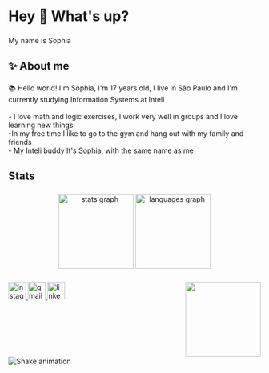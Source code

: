 <h1 align="left">Hey 👋 What's up?</h1>

###

<p align="left">My name is Sophia</p>

###

<h2 align="left">✨ About me</h2>

###

<p align="left">📚 Hello world! I'm Sophia, I'm 17 years old, I live in São Paulo and I'm currently studying Information Systems at Inteli<br><br>- I love math and logic exercises, I work very well in groups and I love learning new things<br>-In my free time I like to go to the gym and hang out with my family and friends<br>- My Inteli buddy It's Sophia, with the same name as me</p>

###

<h2 align="left"></h2>

###

<div align="left">
</div>

###
<h2 align="left">Stats</h2>

###

<div align="center">
  <img src="https://github-readme-stats.vercel.app/api?username=sophiahochman&hide_title=false&hide_rank=false&show_icons=true&include_all_commits=true&count_private=true&disable_animations=false&theme=dracula&locale=en&hide_border=false" height="150" alt="stats graph"  />
  <img src="https://github-readme-stats.vercel.app/api/top-langs?username=sophiahochman&locale=en&hide_title=false&layout=compact&card_width=320&langs_count=5&theme=dracula&hide_border=false" height="150" alt="languages graph"  />
</div>

###

<img align="right" height="150" src="https://media.giphy.com/media/dsfqr6WWFy0q8MAG4C/giphy.gif?cid=ecf05e47ilvpv2dg5o9xb8qqd1jhzanujlw0vpbs8v6ixy16&ep=v1_gifs_search&rid=giphy.gif&ct=g"  />

###

<div align="left">
</div>

###

<div align="left">
  <a href="https://www.instagram.com/hp.sophi?igsh=MXU1czhzY3pidDk4Nw%3D%3D&utm_source=qr" target="_blank">
    <img src="https://img.shields.io/static/v1?message=Instagram&logo=instagram&label=&color=E4405F&logoColor=white&labelColor=&style=for-the-badge" height="35" alt="instagram logo"  />
  </a>
  <a href="sophia.hochman@sou.inteli.edu.org.br" target="_blank">
    <img src="https://img.shields.io/static/v1?message=Gmail&logo=gmail&label=&color=D14836&logoColor=white&labelColor=&style=for-the-badge" height="35" alt="gmail logo"  />
  </a>
  <a href="https://www.linkedin.com/in/sophia-hochman-b821a4346?utm_source=share&utm_campaign=share_via&utm_content=profile&utm_medium=ios_app" target="_blank">
    <img src="https://img.shields.io/static/v1?message=LinkedIn&logo=linkedin&label=&color=0077B5&logoColor=white&labelColor=&style=for-the-badge" height="35" alt="linkedin logo"  />
  </a>
</div>

###

<br clear="both">

<img src="https://raw.githubusercontent.com/sophiahochman/sophiahochman/output/snake.svg" alt="Snake animation" />

###
